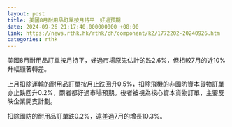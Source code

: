 ```yaml
---
layout: post
title: 美國8月耐用品訂單按月持平　好過預期
date: 2024-09-26 21:17:40.000000000 +08:00
link: https://news.rthk.hk/rthk/ch/component/k2/1772202-20240926.htm
categories: rthk
---
```


美國8月耐用品訂單按月持平，好過市場原先估計的跌2.6%，但相較7月的近10%升幅顯著轉差。

上月扣除運輸的耐用品訂單按月止跌回升0.5%，扣除飛機的非國防資本貨物訂單亦止跌回升0.2%，兩者都好過市場預期。後者被視為核心資本貨物訂單，主要反映企業開支計劃。

扣除國防的耐用品訂單跌0.2%，遠差過7月的增長10.3%。

